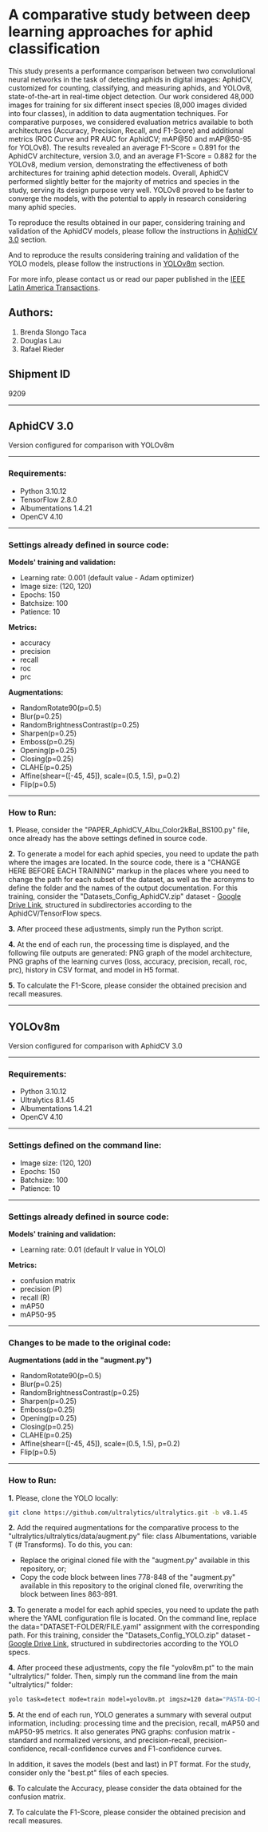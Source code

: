 # A comparative study between deep learning approaches for aphid classification

This study presents a performance comparison between two convolutional neural networks in the task of detecting aphids in digital images: AphidCV, customized for counting, classifying, and measuring aphids, and YOLOv8, state-of-the-art in real-time object detection. Our work considered 48,000 images for training for six different insect species (8,000 images divided into four classes), in addition to data augmentation techniques. For comparative purposes, we considered evaluation metrics available to both architectures (Accuracy, Precision, Recall, and F1-Score) and additional metrics (ROC Curve and PR AUC for AphidCV; mAP@50 and mAP@50-95 for YOLOv8). The results revealed an average F1-Score = 0.891 for the AphidCV architecture, version 3.0, and an average F1-Score = 0.882 for the YOLOv8, medium version, demonstrating the effectiveness of both architectures for training aphid detection models. Overall, AphidCV performed slightly better for the majority of metrics and species in the study, serving its design purpose very well. YOLOv8 proved to be faster to converge the models, with the potential to apply in research considering many aphid species.

To reproduce the results obtained in our paper, considering training and validation of the AphidCV models, please follow the instructions in [AphidCV 3.0](#aphidcv-30) section.

And to reproduce the results considering training and validation of the YOLO models, please follow the instructions in [YOLOv8m](#yolov8m) section.

For more info, please contact us or read our paper published in the [IEEE Latin America Transactions](https://latamt.ieeer9.org/index.php/transactions). 

## Authors:
1. Brenda Slongo Taca
2. Douglas Lau
3. Rafael Rieder

## Shipment ID
9209

***
## AphidCV 3.0
Version configured for comparison with YOLOv8m
***

### Requirements:

- Python 3.10.12
- TensorFlow 2.8.0
- Albumentations 1.4.21
- OpenCV 4.10

***

### Settings already defined in source code:

**Models' training and validation:**

- Learning rate: 0.001 (default value - Adam optimizer)
- Image size: (120, 120)
- Epochs: 150
- Batchsize: 100
- Patience: 10

**Metrics:**

- accuracy
- precision
- recall
- roc
- prc

**Augmentations:**

- RandomRotate90(p=0.5)
- Blur(p=0.25)
- RandomBrightnessContrast(p=0.25)
- Sharpen(p=0.25)
- Emboss(p=0.25)
- Opening(p=0.25)
- Closing(p=0.25)
- CLAHE(p=0.25)
- Affine(shear=([-45, 45]), scale=(0.5, 1.5), p=0.2)
- Flip(p=0.5)

***

### How to Run:

**1.** Please, consider the "PAPER_AphidCV_Albu_Color2kBal_BS100.py" file, once already has the above settings defined in source code.

**2.** To generate a model for each aphid species, you need to update the path where the images are located. In the source code, there is a "CHANGE HERE BEFORE EACH TRAINING" markup in the places where you need to change the path for each subset of the dataset, as well as the acronyms to define the folder and the names of the output documentation. For this training, consider the "Datasets_Config_AphidCV.zip" dataset - [Google Drive Link](https://drive.google.com/drive/folders/14bBIODSyvKjsStbpIEqcByG2FXTRfeG2?usp=drive_link), structured in subdirectories according to the AphidCV/TensorFlow specs.

**3.** After proceed these adjustments, simply run the Python script.

**4.** At the end of each run, the processing time is displayed, and the following file outputs are generated: PNG graph of the model architecture, PNG graphs of the learning curves (loss, accuracy, precision, recall, roc, prc), history in CSV format, and model in H5 format.

**5.** To calculate the F1-Score, please consider the obtained precision and recall measures.


***

## YOLOv8m
Version configured for comparison with AphidCV 3.0

***

### Requirements:

- Python 3.10.12
- Ultralytics 8.1.45
- Albumentations 1.4.21
- OpenCV 4.10

***

### Settings defined on the command line:

- Image size: (120, 120)
- Epochs: 150
- Batchsize: 100
- Patience: 10

***

### Settings already defined in source code:

**Models' training and validation:**
- Learning rate: 0.01 (default lr value in YOLO)

**Metrics:**
- confusion matrix
- precision (P)
- recall (R)
- mAP50
- mAP50-95
  
***

### Changes to be made to the original code:

**Augmentations (add in the "augment.py")**
- RandomRotate90(p=0.5)
- Blur(p=0.25)
- RandomBrightnessContrast(p=0.25)
- Sharpen(p=0.25)
- Emboss(p=0.25)
- Opening(p=0.25)
- Closing(p=0.25)
- CLAHE(p=0.25)
- Affine(shear=([-45, 45]), scale=(0.5, 1.5), p=0.2)
- Flip(p=0.5)
  
***

### How to Run:

**1.** Please, clone the YOLO locally:
```bash
git clone https://github.com/ultralytics/ultralytics.git -b v8.1.45
```
**2.** Add the required augmentations for the comparative process to the "ultralytics/ultralytics/data/augment.py" file: class Albumentations, variable T (# Transforms). To do this, you can:

- Replace the original cloned file with the "augment.py" available in this repository, or;
- Copy the code block between lines 778-848 of the "augment.py" available in this repository to the original cloned file, overwriting the block between lines 863-891.

**3.** To generate a model for each aphid species, you need to update the path where the YAML configuration file is located. On the command line, replace the data="DATASET-FOLDER/FILE.yaml" assignment with the corresponding path. For this training, consider the "Datasets_Config_YOLO.zip" dataset - [Google Drive Link](https://drive.google.com/drive/folders/14bBIODSyvKjsStbpIEqcByG2FXTRfeG2?usp=drive_link), structured in subdirectories according to the YOLO specs.

**4.** After proceed these adjustments, copy the file "yolov8m.pt" to the main "ultralytics/" folder. Then, simply run the command line from the main "ultralytics/" folder:

```bash
yolo task=detect mode=train model=yolov8m.pt imgsz=120 data="PASTA-DO-DATASET/ARQUIVO.yaml" epochs=150 batch=100 workers=20 device=0 val=True keras=True patience=10 augment=True
```

**5.** At the end of each run, YOLO generates a summary with several output information, including: processing time and the precision, recall, mAP50 and mAP50-95 metrics. It also generates PNG graphs: confusion matrix - standard and normalized versions, and precision-recall, precision-confidence, recall-confidence curves and F1-confidence curves.

In addition, it saves the models (best and last) in PT format. For the study, consider only the "best.pt" files of each species.

**6.** To calculate the Accuracy, please consider the data obtained for the confusion matrix.

**7.** To calculate the F1-Score, please consider the obtained precision and recall measures.
